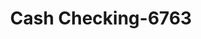 ---
f_zip-code: 30126
f_state-code: GA
title: Cash Checking-6763
f_phone: 770-948-9444
f_city-only: Mableton
f_address: 690 South Gordon Road Southwest Suite C Mableton
f_location-unique-id: '6763'
slug: cash-checking-6763
updated-on: '2024-05-30T13:46:58.046Z'
created-on: '2024-05-30T13:36:59.803Z'
published-on: '2024-05-30T13:54:32.469Z'
f_city-state: cms/city/mableton-ga.md
f_company: cms/company/cash-checking.md
f_state: cms/state/georgia.md
layout: '[payday-loan].html'
tags: payday-loan
---